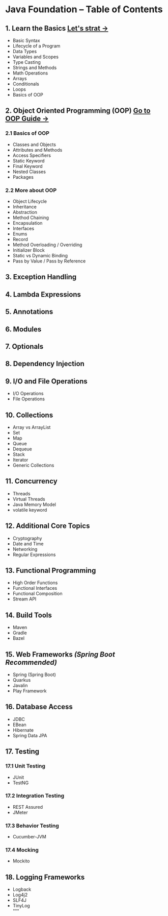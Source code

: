 # Java Foundation – Table of Contents

## 1. Learn the Basics [ Let's strat →](./Java_basics_guide.markdown)
- Basic Syntax  
- Lifecycle of a Program  
- Data Types  
- Variables and Scopes  
- Type Casting  
- Strings and Methods  
- Math Operations  
- Arrays  
- Conditionals  
- Loops  
- Basics of OOP  

## 2. Object Oriented Programming (OOP) [ Go to OOP Guide →](./Java_OOP_guide.markdown)
### 2.1 Basics of OOP
- Classes and Objects  
- Attributes and Methods  
- Access Specifiers  
- Static Keyword  
- Final Keyword  
- Nested Classes  
- Packages  

### 2.2 More about OOP
- Object Lifecycle  
- Inheritance  
- Abstraction  
- Method Chaining  
- Encapsulation  
- Interfaces  
- Enums  
- Record  
- Method Overloading / Overriding  
- Initializer Block  
- Static vs Dynamic Binding  
- Pass by Value / Pass by Reference  

## 3. Exception Handling  
## 4. Lambda Expressions  
## 5. Annotations  
## 6. Modules  
## 7. Optionals  

## 8. Dependency Injection  

## 9. I/O and File Operations
- I/O Operations  
- File Operations  

## 10. Collections
- Array vs ArrayList  
- Set  
- Map  
- Queue  
- Dequeue  
- Stack  
- Iterator  
- Generic Collections  

## 11. Concurrency
- Threads  
- Virtual Threads  
- Java Memory Model  
- volatile keyword  

## 12. Additional Core Topics
- Cryptography  
- Date and Time  
- Networking  
- Regular Expressions  

## 13. Functional Programming
- High Order Functions  
- Functional Interfaces  
- Functional Composition  
- Stream API  

## 14. Build Tools
- Maven  
- Gradle  
- Bazel  

## 15. Web Frameworks *(Spring Boot Recommended)*
- Spring (Spring Boot)  
- Quarkus  
- Javalin  
- Play Framework  

## 16. Database Access
- JDBC  
- EBean  
- Hibernate  
- Spring Data JPA  

## 17. Testing

### 17.1 Unit Testing
- JUnit  
- TestNG  

### 17.2 Integration Testing
- REST Assured  
- JMeter  

### 17.3 Behavior Testing
- Cucumber-JVM  

### 17.4 Mocking
- Mockito  

## 18. Logging Frameworks
- Logback  
- Log4j2  
- SLF4J  
- TinyLog  
"""
